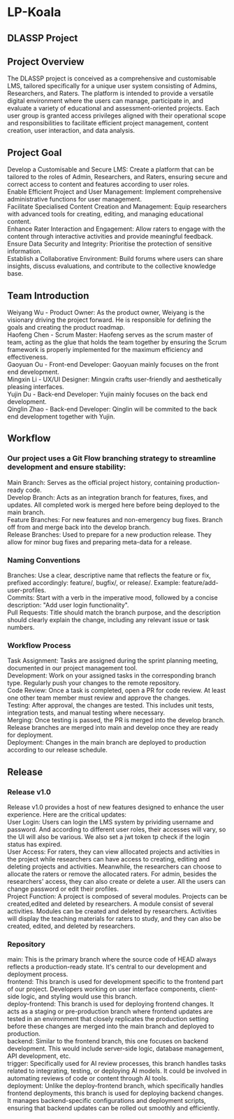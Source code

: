 # LP-Koala
## DLASSP Project 


## Project Overview
The DLASSP project is conceived as a comprehensive and customisable LMS, tailored specifically for a unique user system consisting of Admins, Researchers, and Raters. The platform is intended to provide a versatile digital environment where the users can manage, participate in, and evaluate a variety of educational and assessment-oriented projects. Each user group is granted access privileges aligned with their operational scope and responsibilities to facilitate efficient project management, content creation, user interaction, and data analysis.

## Project Goal
Develop a Customisable and Secure LMS: Create a platform that can be tailored to the roles of Admin, Researchers, and Raters, ensuring secure and correct access to content and features according to user roles.<br>
Enable Efficient Project and User Management: Implement comprehensive administrative functions for user management.<br>
Facilitate Specialised Content Creation and Management: Equip researchers with advanced tools for creating, editing, and managing educational content.<br>
Enhance Rater Interaction and Engagement: Allow raters to engage with the content through interactive activities and provide meaningful feedback.<br>
Ensure Data Security and Integrity: Prioritise the protection of sensitive information.<br>
Establish a Collaborative Environment: Build forums where users can share insights, discuss evaluations, and contribute to the collective knowledge base.

## Team Introduction
Weiyang Wu - Product Owner: As the product owner, Weiyang is the visionary driving the project forward. He is responsible for defining the goals and creating the product roadmap.<br>
Haofeng Chen - Scrum Master: Haofeng serves as the scrum master of team, acting as the glue that holds the team together by ensuring the Scrum framework is properly implemented for the maximum efficiency and effectiveness.<br>
Gaoyuan Ou - Front-end Developer: Gaoyuan mainly focuses on the front end development.<br>
Mingxin Li - UX/UI Designer: Mingxin crafts user-friendly and aesthetically pleasing interfaces.<br>
Yujin Du - Back-end Developer: Yujin mainly focuses on the back end development.<br>
Qinglin Zhao - Back-end Developer: Qinglin will be commited to the back end development together with Yujin.<br>

## Workflow
### Our project uses a Git Flow branching strategy to streamline development and ensure stability:<br>
Main Branch: Serves as the official project history, containing production-ready code.<br>
Develop Branch: Acts as an integration branch for features, fixes, and updates. All completed work is merged here before being deployed to the main branch.<br>
Feature Branches: For new features and non-emergency bug fixes. Branch off from and merge back into the develop branch.<br>
Release Branches: Used to prepare for a new production release. They allow for minor bug fixes and preparing meta-data for a release.

### Naming Conventions<br>
Branches: Use a clear, descriptive name that reflects the feature or fix, prefixed accordingly: feature/, bugfix/, or release/. Example: feature/add-user-profiles.<br>
Commits: Start with a verb in the imperative mood, followed by a concise description: "Add user login functionality".<br>
Pull Requests: Title should match the branch purpose, and the description should clearly explain the change, including any relevant issue or task numbers.

### Workflow Process<br>
Task Assignment: Tasks are assigned during the sprint planning meeting, documented in our project management tool.<br>
Development: Work on your assigned tasks in the corresponding branch type. Regularly push your changes to the remote repository.<br>
Code Review: Once a task is completed, open a PR for code review. At least one other team member must review and approve the changes.<br>
Testing: After approval, the changes are tested. This includes unit tests, integration tests, and manual testing where necessary.<br>
Merging: Once testing is passed, the PR is merged into the develop branch. Release branches are merged into main and develop once they are ready for deployment.<br>
Deployment: Changes in the main branch are deployed to production according to our release schedule.

## Release
### Release v1.0<br>
Release v1.0 provides a host of new features designed to enhance the user experience. Here are the critical updates:<br>
User Login: Users can login the LMS system by prividing username and password. And according to different user roles, their accesses will vary, so the UI will also be various. We also set a jwt token tp check if the login status has expired.<br>
User Access: For raters, they can view alllocated projects and activities in the project while researchers can have access to creating, editing and deleting projects and activities. Meanwhile, the researchers can choose to allocate the raters or remove the allocated raters. For admin, besides the researchers' access, they can also create or delete a user. All the users can change password or edit their profiles.<br>
Project Function: A project is composed of several modules. Projects can be created,edited and deleted by researchers. A module consist of several activities. Modules can be created and deleted by researchers. Activities will display the teaching materials for raters to study, and they can also be created, edited, and deleted by researchers.

### Repository<br>
main: This is the primary branch where the source code of HEAD always reflects a production-ready state. It's central to our development and deployment process.<br>
frontend: This branch is used for development specific to the frontend part of our project. Developers working on user interface components, client-side logic, and styling would use this branch.<br>
deploy-frontend: This branch is used for deploying frontend changes. It acts as a staging or pre-production branch where frontend updates are tested in an environment that closely replicates the production setting before these changes are merged into the main branch and deployed to production.<br>
backend: Similar to the frontend branch, this one focuses on backend development. This would include server-side logic, database management, API development, etc.<br>
trigger: Specifically used for AI review processes, this branch handles tasks related to integrating, testing, or deploying AI models. It could be involved in automating reviews of code or content through AI tools.<br>
deployment: Unlike the deploy-frontend branch, which specifically handles frontend deployments, this branch is used for deploying backend changes. It manages backend-specific configurations and deployment scripts, ensuring that backend updates can be rolled out smoothly and efficiently.
